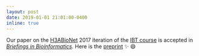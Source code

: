 ```yaml
---
layout: post
date: 2019-01-01 21:01:00-0400
inline: true
---
```


Our paper on the [H3ABioNet](https://h3abionet.org/) 2017 iteration of the [IBT course](https://training.h3abionet.org/IBT_2017/) is accepted in [_Briefings in Bioinformatics_](https://academic.oup.com/bib). Here is the [preprint](https://doi.org/10.1101/431361) :sparkles: :smile:
